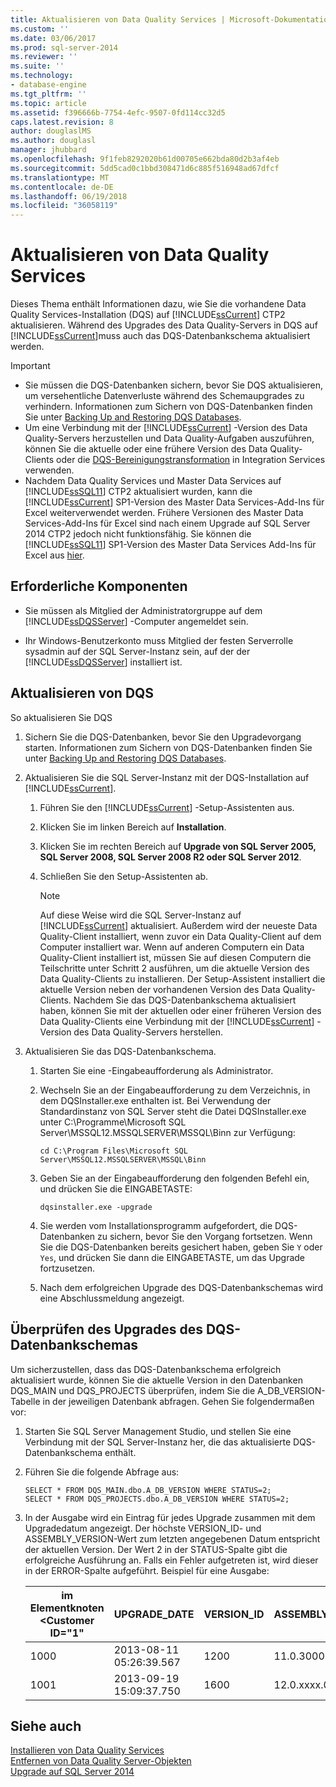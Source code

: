 ```yaml
---
title: Aktualisieren von Data Quality Services | Microsoft-Dokumentation
ms.custom: ''
ms.date: 03/06/2017
ms.prod: sql-server-2014
ms.reviewer: ''
ms.suite: ''
ms.technology:
- database-engine
ms.tgt_pltfrm: ''
ms.topic: article
ms.assetid: f396666b-7754-4efc-9507-0fd114cc32d5
caps.latest.revision: 8
author: douglaslMS
ms.author: douglasl
manager: jhubbard
ms.openlocfilehash: 9f1feb8292020b61d00705e662bda80d2b3af4eb
ms.sourcegitcommit: 5dd5cad0c1bbd308471d6c885f516948ad67dfcf
ms.translationtype: MT
ms.contentlocale: de-DE
ms.lasthandoff: 06/19/2018
ms.locfileid: "36058119"
---
```

# <a name="upgrade-data-quality-services"></a>Aktualisieren von Data Quality Services
  Dieses Thema enthält Informationen dazu, wie Sie die vorhandene Data Quality Services-Installation (DQS) auf [!INCLUDE[ssCurrent](../../includes/sscurrent-md.md)] CTP2 aktualisieren. Während des Upgrades des Data Quality-Servers in DQS auf [!INCLUDE[ssCurrent](../../includes/sscurrent-md.md)]muss auch das DQS-Datenbankschema aktualisiert werden.  
  
> [!IMPORTANT]  
>  -   Sie müssen die DQS-Datenbanken sichern, bevor Sie DQS aktualisieren, um versehentliche Datenverluste während des Schemaupgrades zu verhindern. Informationen zum Sichern von DQS-Datenbanken finden Sie unter [Backing Up and Restoring DQS Databases](../../data-quality-services/backing-up-and-restoring-dqs-databases.md).  
> -   Um eine Verbindung mit der [!INCLUDE[ssCurrent](../../includes/sscurrent-md.md)] -Version des Data Quality-Servers herzustellen und Data Quality-Aufgaben auszuführen, können Sie die aktuelle oder eine frühere Version des Data Quality-Clients oder die [DQS-Bereinigungstransformation](../../integration-services/data-flow/transformations/dqs-cleansing-transformation.md) in Integration Services verwenden.  
> -   Nachdem Data Quality Services und Master Data Services auf [!INCLUDE[ssSQL11](../../includes/sssql11-md.md)] CTP2 aktualisiert wurden, kann die [!INCLUDE[ssCurrent](../../includes/sscurrent-md.md)] SP1-Version des Master Data Services-Add-Ins für Excel weiterverwendet werden. Frühere Versionen des Master Data Services-Add-Ins für Excel sind nach einem Upgrade auf SQL Server 2014 CTP2 jedoch nicht funktionsfähig. Sie können die [!INCLUDE[ssSQL11](../../includes/sssql11-md.md)] SP1-Version des Master Data Services Add-Ins für Excel aus [hier](http://go.microsoft.com/fwlink/?LinkId=328664).  
  
##  <a name="Prerequisites"></a> Erforderliche Komponenten  
  
-   Sie müssen als Mitglied der Administratorgruppe auf dem [!INCLUDE[ssDQSServer](../../includes/ssdqsserver-md.md)] -Computer angemeldet sein.  
  
-   Ihr Windows-Benutzerkonto muss Mitglied der festen Serverrolle sysadmin auf der SQL Server-Instanz sein, auf der der [!INCLUDE[ssDQSServer](../../includes/ssdqsserver-md.md)] installiert ist.  
  
##  <a name="Upgrade"></a> Aktualisieren von DQS  
 So aktualisieren Sie DQS  
  
1.  Sichern Sie die DQS-Datenbanken, bevor Sie den Upgradevorgang starten. Informationen zum Sichern von DQS-Datenbanken finden Sie unter [Backing Up and Restoring DQS Databases](../../data-quality-services/backing-up-and-restoring-dqs-databases.md).  
  
2.  Aktualisieren Sie die SQL Server-Instanz mit der DQS-Installation auf [!INCLUDE[ssCurrent](../../includes/sscurrent-md.md)].  
  
    1.  Führen Sie den [!INCLUDE[ssCurrent](../../includes/sscurrent-md.md)] -Setup-Assistenten aus.  
  
    2.  Klicken Sie im linken Bereich auf **Installation**.  
  
    3.  Klicken Sie im rechten Bereich auf **Upgrade von SQL Server 2005, SQL Server 2008, SQL Server 2008 R2 oder SQL Server 2012**.  
  
    4.  Schließen Sie den Setup-Assistenten ab.  
  
        > [!NOTE]  
        >  Auf diese Weise wird die SQL Server-Instanz auf [!INCLUDE[ssCurrent](../../includes/sscurrent-md.md)] aktualisiert. Außerdem wird der neueste Data Quality-Client installiert, wenn zuvor ein Data Quality-Client auf dem Computer installiert war. Wenn auf anderen Computern ein Data Quality-Client installiert ist, müssen Sie auf diesen Computern die Teilschritte unter Schritt 2 ausführen, um die aktuelle Version des Data Quality-Clients zu installieren. Der Setup-Assistent installiert die aktuelle Version neben der vorhandenen Version des Data Quality-Clients. Nachdem Sie das DQS-Datenbankschema aktualisiert haben, können Sie mit der aktuellen oder einer früheren Version des Data Quality-Clients eine Verbindung mit der [!INCLUDE[ssCurrent](../../includes/sscurrent-md.md)] -Version des Data Quality-Servers herstellen.  
  
3.  Aktualisieren Sie das DQS-Datenbankschema.  
  
    1.  Starten Sie eine -Eingabeaufforderung als Administrator.  
  
    2.  Wechseln Sie an der Eingabeaufforderung zu dem Verzeichnis, in dem DQSInstaller.exe enthalten ist. Bei Verwendung der Standardinstanz von SQL Server steht die Datei DQSInstaller.exe unter C:\Programme\Microsoft SQL Server\MSSQL12.MSSQLSERVER\MSSQL\Binn zur Verfügung:  
  
        ```  
        cd C:\Program Files\Microsoft SQL Server\MSSQL12.MSSQLSERVER\MSSQL\Binn  
        ```  
  
    3.  Geben Sie an der Eingabeaufforderung den folgenden Befehl ein, und drücken Sie die EINGABETASTE:  
  
        ```  
        dqsinstaller.exe -upgrade  
        ```  
  
    4.  Sie werden vom Installationsprogramm aufgefordert, die DQS-Datenbanken zu sichern, bevor Sie den Vorgang fortsetzen. Wenn Sie die DQS-Datenbanken bereits gesichert haben, geben Sie `Y` oder `Yes`, und drücken Sie dann die EINGABETASTE, um das Upgrade fortzusetzen.  
  
    5.  Nach dem erfolgreichen Upgrade des DQS-Datenbankschemas wird eine Abschlussmeldung angezeigt.  
  
##  <a name="Verify"></a> Überprüfen des Upgrades des DQS-Datenbankschemas  
 Um sicherzustellen, dass das DQS-Datenbankschema erfolgreich aktualisiert wurde, können Sie die aktuelle Version in den Datenbanken DQS_MAIN und DQS_PROJECTS überprüfen, indem Sie die A_DB_VERSION-Tabelle in der jeweiligen Datenbank abfragen. Gehen Sie folgendermaßen vor:  
  
1.  Starten Sie SQL Server Management Studio, und stellen Sie eine Verbindung mit der SQL Server-Instanz her, die das aktualisierte DQS-Datenbankschema enthält.  
  
2.  Führen Sie die folgende Abfrage aus:  
  
    ```  
    SELECT * FROM DQS_MAIN.dbo.A_DB_VERSION WHERE STATUS=2;  
    SELECT * FROM DQS_PROJECTS.dbo.A_DB_VERSION WHERE STATUS=2;  
    ```  
  
3.  In der Ausgabe wird ein Eintrag für jedes Upgrade zusammen mit dem Upgradedatum angezeigt. Der höchste VERSION_ID- und ASSEMBLY_VERSION-Wert zum letzten angegebenen Datum entspricht der aktuellen Version. Der Wert 2 in der STATUS-Spalte gibt die erfolgreiche Ausführung an. Falls ein Fehler aufgetreten ist, wird dieser in der ERROR-Spalte aufgeführt. Beispiel für eine Ausgabe:  
  
    |im Elementknoten &lt;Customer ID="1"|UPGRADE_DATE|VERSION_ID|ASSEMBLY_VERSION|USER_NAME|STATUS|Fehler|  
    |--------|-------------------|-----------------|-----------------------|----------------|------------|-----------|  
    |1000|2013-08-11 05:26:39.567|1200|11.0.3000.0|\<DOMÄNE\Benutzername>|2||  
    |1001|2013-09-19 15:09:37.750|1600|12.0.xxxx.0|\<DOMÄNE\Benutzername>|2||  
  
## <a name="see-also"></a>Siehe auch  
 [Installieren von Data Quality Services](../../data-quality-services/install-windows/install-data-quality-services.md)   
 [Entfernen von Data Quality Server-Objekten](../../sql-server/install/remove-data-quality-server-objects.md)   
 [Upgrade auf SQL Server 2014](upgrade-sql-server.md)  
  
  